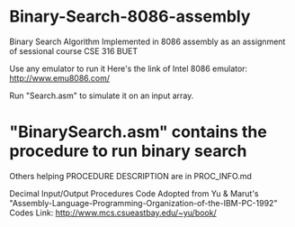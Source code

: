 # Binary-Search-8086-assembly
Binary Search Algorithm Implemented in 8086 assembly as an assignment of sessional course CSE 316 BUET

Use any emulator to run it
Here's the link of Intel 8086 emulator: http://www.emu8086.com/

Run "Search.asm" to simulate it on an input array.
# "BinarySearch.asm" contains the procedure to run binary search

Others helping PROCEDURE DESCRIPTION are in PROC_INFO.md




Decimal Input/Output Procedures Code Adopted from Yu & Marut's "Assembly-Language-Programming-Organization-of-the-IBM-PC-1992"
Codes Link: http://www.mcs.csueastbay.edu/~yu/book/
